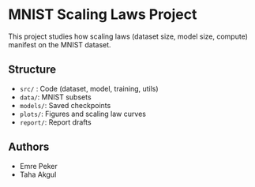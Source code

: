 # MNIST Scaling Laws Project

This project studies how scaling laws (dataset size, model size, compute)
manifest on the MNIST dataset.

## Structure

- `src/` : Code (dataset, model, training, utils)
- `data/`: MNIST subsets
- `models/`: Saved checkpoints
- `plots/`: Figures and scaling law curves
- `report/`: Report drafts

## Authors

- Emre Peker
- Taha Akgul
